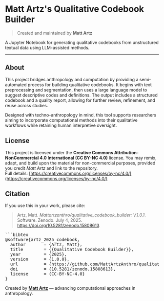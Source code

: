# Matt Artz's Qualitative Codebook Builder

> Created and maintained by **Matt Artz**

A Jupyter Notebook for generating qualitative codebooks from unstructured textual data using LLM-assisted methods.

---

## About

This project bridges anthropology and computation by providing a semi-automated process for building qualitative codebooks. It begins with text preprocessing and segmentation, then uses a large language model to suggest descriptive codes and definitions. The output includes a structured codebook and a quality report, allowing for further review, refinement, and reuse across studies.

Designed with techno-anthropology in mind, this tool supports researchers aiming to incorporate computational methods into their qualitative workflows while retaining human interpretive oversight.

## License

This project is licensed under the **Creative Commons Attribution-NonCommercial 4.0 International (CC BY-NC 4.0)** license. You may remix, adapt, and build upon the material for non-commercial purposes, provided you credit *Matt Artz* and link to the repository.  
Full details: [https://creativecommons.org/licenses/by-nc/4.0/](https://creativecommons.org/licenses/by-nc/4.0/)

## Citation

If you use this in your work, please cite:

> Artz, Matt. *Mattartzanthro/qualitative_codebook_builder: V.1.0.1*. Software. Zenodo. July 4, 2025. https://doi.org/10.5281/zenodo.15808613.

<pre>
```bibtex
@software{artz_2025_codebook,
  author       = {Artz, Matt},
  title        = {{Qualitative Codebook Builder}},
  year         = {2025},
  version      = {1.0.0},
  url          = {https://github.com/MattArtzAnthro/qualitative-codebook-builder},
  doi          = {10.5281/zenodo.15808613},
  license      = {CC-BY-NC-4.0}
}
</pre>

Created by [**Matt Artz**](https://www.mattartz.me/) — advancing computational approaches in anthropology.
